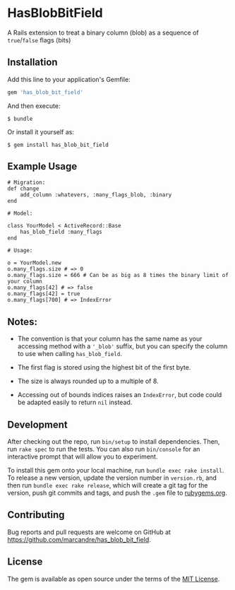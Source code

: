 # HasBlobBitField

A Rails extension to treat a binary column (blob) as a sequence of `true`/`false` flags (bits)

## Installation

Add this line to your application's Gemfile:

```ruby
gem 'has_blob_bit_field'
```

And then execute:

    $ bundle

Or install it yourself as:

    $ gem install has_blob_bit_field

## Example Usage

```
# Migration:
def change
	add_column :whatevers, :many_flags_blob, :binary
end

# Model:

class YourModel < ActiveRecord::Base
	has_blob_field :many_flags
end

# Usage:

o = YourModel.new
o.many_flags.size # => 0
o.many_flags.size = 666 # Can be as big as 8 times the binary limit of your column
o.many_flags[42] # => false
o.many_flags[42] = true
o.many_flags[700] # => IndexError
```

## Notes:

* The convention is that your column has the same name as your accessing method with a `'_blob'` suffix, but you can specify the column to use when calling `has_blob_field`.

* The first flag is stored using the highest bit of the first byte.

* The size is always rounded up to a multiple of 8.

* Accessing out of bounds indices raises an `IndexError`, but code could be adapted easily to return `nil` instead.

## Development

After checking out the repo, run `bin/setup` to install dependencies. Then, run `rake spec` to run the tests. You can also run `bin/console` for an interactive prompt that will allow you to experiment.

To install this gem onto your local machine, run `bundle exec rake install`. To release a new version, update the version number in `version.rb`, and then run `bundle exec rake release`, which will create a git tag for the version, push git commits and tags, and push the `.gem` file to [rubygems.org](https://rubygems.org).

## Contributing

Bug reports and pull requests are welcome on GitHub at https://github.com/marcandre/has_blob_bit_field.


## License

The gem is available as open source under the terms of the [MIT License](http://opensource.org/licenses/MIT).

